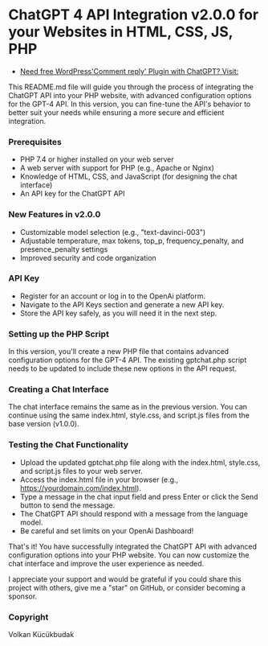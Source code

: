 # ChatGPT 4 API Integration v2.0.0 for your Websites in HTML, CSS, JS, PHP
- [Need free WordPress'Comment reply' Plugin with ChatGPT? Visit:](https://github.com/VolkanSah/ChatGPT-Comments-Reply-WordPress-Plugin)


This README.md file will guide you through the process of integrating the ChatGPT API into your PHP website, with advanced configuration options for the GPT-4 API. In this version, you can fine-tune the API's behavior to better suit your needs while ensuring a more secure and efficient integration.

### Prerequisites
- PHP 7.4 or higher installed on your web server
- A web server with support for PHP (e.g., Apache or Nginx)
- Knowledge of HTML, CSS, and JavaScript (for designing the chat interface)
- An API key for the ChatGPT API
### New Features in v2.0.0
- Customizable model selection (e.g., "text-davinci-003")
- Adjustable temperature, max tokens, top_p, frequency_penalty, and presence_penalty settings
- Improved security and code organization
### API Key
- Register for an account or log in to the OpenAi platform.
- Navigate to the API Keys section and generate a new API key.
- Store the API key safely, as you will need it in the next step.
### Setting up the PHP Script
In this version, you'll create a new PHP file that contains advanced configuration options for the GPT-4 API. The existing gptchat.php script needs to be updated to include these new options in the API request.

### Creating a Chat Interface
The chat interface remains the same as in the previous version. You can continue using the same index.html, style.css, and script.js files from the base version (v1.0.0).

### Testing the Chat Functionality
- Upload the updated gptchat.php file along with the index.html, style.css, and script.js files to your web server.
- Access the index.html file in your browser (e.g., https://yourdomain.com/index.html).
- Type a message in the chat input field and press Enter or click the Send button to send the message.
- The ChatGPT API should respond with a message from the language model.
- Be careful and set limits on your OpenAi Dashboard!

That's it! You have successfully integrated the ChatGPT API with advanced configuration options into your PHP website. You can now customize the chat interface and improve the user experience as needed.

I appreciate your support and would be grateful if you could share this project with others, give me a "star" on GitHub, or consider becoming a sponsor.

### Copyright
Volkan Kücükbudak
